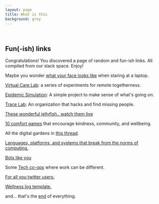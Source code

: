 ```yaml
---
layout: page
title: What is this 
background: grey
---
```

<br>
<div class="col-lg-12 text-center">
	<h2 class="section-heading text-uppercase">Fun(-ish) links</h2>
</div>

Congratulations! You discovered a page of random and fun-ish links. All compiled from our slack space. Enjoy!

Maybe you wonder [what your face looks like](https://glanceback.info) when staring at a laptop.

[Virtual Care Lab](https://virtualcarelab.com/): a series of experiments for remote togetherness.

[Epidemic Simulation](https://scratch.mit.edu/projects/376656449/): A simple project to make sense of what's going on.

[Trace Lab](https://www.tracelabs.org/): An organization that hacks and find missing people. 

[These wonderful jellyfish.. watch them live](https://www.montereybayaquarium.org/animals/live-cams/jelly-cam)

[10 comfort games](https://www.kqed.org/mindshift/55771/10-comfort-games-that-encourage-kindness-community-and-well-being) that encourage kindness, community, and wellbeing.

All the digital gardens in [this thread](https://twitter.com/Mappletons/status/1250532315459194880).

[Languages, platforms, and systems that break from the norms of computing.](https://esoteric.codes/)

[Bots like you](https://sites.google.com/view/botslikeyou/home)

Some [Tech co-ops](https://www.coops.tech/) where work can be different.

[For all you twitter users.](https://github.com/kescher/tithonus)

[Wellness log template.](https://docs.google.com/spreadsheets/d/1OUT87lcsXPJHKkY21SLWT_xw3nqaUxSYHFi-WW1N_Os/edit?usp=sharing)


and... that's the [end]() of everything.

<!---

Other links that didn't make the cut:
[if you have 8 minutes](https://artsexperiments.withgoogle.com/thelagoon/) - very important, but not "fun"..


>


<!---


---
layout: page
title: What is this//Privacy Policy
background: grey
---
<div class="col-lg-12 text-center">
	<h2 class="section-heading text-uppercase">Privacy Policy</h2>
</div>

This Privacy Policy describes how your personal information is collected, used, and shared when you visit {{ site.title }} (the “Site”).

**PERSONAL INFORMATION WE COLLECT**

{% if site.analytics.google %}

Automatically Collected (Google Analytics):

When you visit the Site, we automatically receive information about your device from your browser, such as your IP address. As you browse the Site, we also collect information about how you interact with the Site. We refer to this automatically-collected information as “Device Information”.

We collect Device Information using cookies. “Cookies” are data files that are placed on your device. For more information about cookies and how to disable them, visit http://www.allaboutcookies.org.

We do this using Google Analytics: <https://www.google.com/intl/en/policies/privacy/>.

You can opt-out of Google Analytics here: <https://tools.google.com/dlpage/gaoptout>.

{% else %}

We do not collect any data about you or use any cookies.

{% endif %}

**CHANGES**

We may update this privacy policy from time to time for personal, operational, legal, or regulatory reasons.

**CONTACT US**

For more information about our privacy practices or if you have questions, please contact us by email at <a href="mailto:{{ site.email }}">{{ site.email }}</a>.

-->